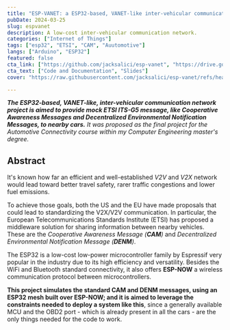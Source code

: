```yaml
---
title: "ESP-VANET: a ESP32-based, VANET-like inter-vehicular communication project."
pubDate: 2024-03-25
slug: espvanet
description: A low-cost inter-vehicular communication network.
categories: ["Internet of Things"]
tags: ["esp32", "ETSI", "CAM", "Auutomotive"]
langs: ["Arduino", "ESP32"]
featured: false
cta_link: ["https://github.com/jacksalici/esp-vanet", "https://drive.google.com/file/d/1W78rSVu3EVsvEumKGcSFqNU1EVi18FQa"]
cta_text: ["Code and Documentation", "Slides"]
cover: "https://raw.githubusercontent.com/jacksalici/esp-vanet/refs/heads/main/misc/architecture.svg"

---
```



 **_The ESP32-based, VANET-like, inter-vehicular communication network project is aimed to provide mock ETSI ITS-G5  message, like Cooperative Awareness Messages and Decentralized Environmental Notification Messages, to nearby cars._** _It was proposed as the final project for the Automotive Connectivity course within my Computer Engineering master's degree._


## Abstract

It's known how far an efficient and well-established _V2V_ and _V2X_ network would lead toward better travel safety, rarer traffic congestions and lower fuel emissions.  

To achieve those goals, both the US and the EU have made proposals that could lead to standardizing the V2X/V2V communication. In particular, the European Telecommunications Standards Institute
(ETSI) has proposed a middleware solution for sharing information between nearby vehicles. These are the _Cooperative Awareness Message (**CAM**)_ and _Decentralized Environmental Notification Message (**DENM**)_.

The ESP32 is a low-cost low-power microcontroller family by Espressif very popular in the industry due to its high efficiency and versatility. Besides the WiFi and Bluetooth standard connectivity, it also offers **ESP-NOW** a wireless communication protocol between microcontrollers.  

**This project simulates the standard CAM and DENM messages, using an ESP32 mesh built over ESP-NOW; and it is aimed to leverage the constraints needed to deploy a system like this**, since a generally available MCU and the OBD2 port - which is already present in all the cars - are the only things needed for the code to work.